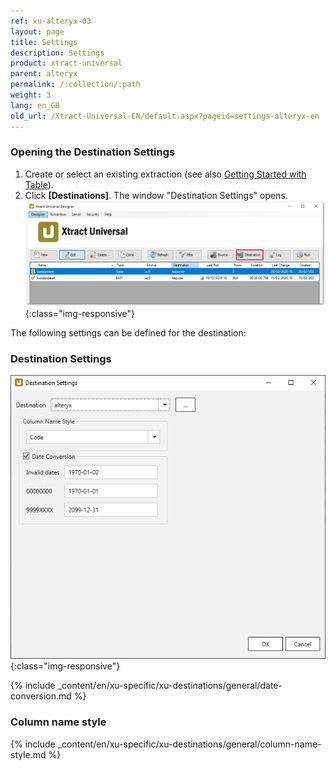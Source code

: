 ```yaml
---
ref: xu-alteryx-03
layout: page
title: Settings
description: Settings
product: xtract-universal
parent: alteryx
permalink: /:collection/:path
weight: 3
lang: en_GB
old_url: /Xtract-Universal-EN/default.aspx?pageid=settings-alteryx-en
---
```


### Opening the Destination Settings
1. Create or select an existing extraction (see also [Getting Started with Table](../../getting-started-table/define-a-table-extraction)).
2. Click **[Destinations]**. The window "Destination Settings" opens.
![Destination-settings](/img/content/xu/xu_designer_destination.png){:class="img-responsive"}

The following settings can be defined for the destination:  

### Destination Settings

![alteryx-configuration](/img/content/alteryx-configuration.PNG){:class="img-responsive"}

{% include _content/en/xu-specific/xu-destinations/general/date-conversion.md %}

### Column name style
{% include _content/en/xu-specific/xu-destinations/general/column-name-style.md %}